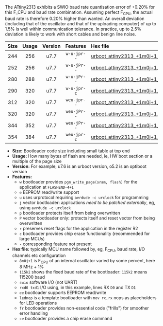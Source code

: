 The ATtiny2313 exhibits a SWIO baud rate quantisation error of +0.20% for this F_CPU and baud rate combination. Assuming perfect F<sub>CPU</sub>, the actual baud rate is therefore 0.20% higher than wanted. An overall deviation (including that of the oscillator and that of the uploading computer) of up to 1.5% is well within communication tolerance. In practice, up to 2.5% deviation is likely to work with short cables and benign line noise.

|Size|Usage|Version|Features|Hex file|
|:-:|:-:|:-:|:-:|:--|
|244|256|u7.7|`w-u-jpr--`|[urboot_attiny2313_+1m0j+1_+++4k8_swio_rxd0_txd1_lednop.hex](https://raw.githubusercontent.com/stefanrueger/urboot.hex/main/mcus/attiny2313/internal_oscillator/fcpu_+1m0j+1/br_+++4k8/urboot_attiny2313_+1m0j+1_+++4k8_swio_rxd0_txd1_lednop.hex)|
|252|256|u7.7|`w-u-jPr--`|[urboot_attiny2313_+1m0j+1_+++4k8_swio_rxd0_txd1.hex](https://raw.githubusercontent.com/stefanrueger/urboot.hex/main/mcus/attiny2313/internal_oscillator/fcpu_+1m0j+1/br_+++4k8/urboot_attiny2313_+1m0j+1_+++4k8_swio_rxd0_txd1.hex)|
|280|288|u7.7|`w-u-jPr--`|[urboot_attiny2313_+1m0j+1_+++4k8_swio_rxd0_txd1_lednop_fr.hex](https://raw.githubusercontent.com/stefanrueger/urboot.hex/main/mcus/attiny2313/internal_oscillator/fcpu_+1m0j+1/br_+++4k8/urboot_attiny2313_+1m0j+1_+++4k8_swio_rxd0_txd1_lednop_fr.hex)|
|290|320|u7.7|`w-u-jpr-c`|[urboot_attiny2313_+1m0j+1_+++4k8_swio_rxd0_txd1_lednop_fr_ce.hex](https://raw.githubusercontent.com/stefanrueger/urboot.hex/main/mcus/attiny2313/internal_oscillator/fcpu_+1m0j+1/br_+++4k8/urboot_attiny2313_+1m0j+1_+++4k8_swio_rxd0_txd1_lednop_fr_ce.hex)|
|312|320|u7.7|`weu-jpr--`|[urboot_attiny2313_+1m0j+1_+++4k8_swio_rxd0_txd1_ee_lednop.hex](https://raw.githubusercontent.com/stefanrueger/urboot.hex/main/mcus/attiny2313/internal_oscillator/fcpu_+1m0j+1/br_+++4k8/urboot_attiny2313_+1m0j+1_+++4k8_swio_rxd0_txd1_ee_lednop.hex)|
|320|320|u7.7|`weu-jPr--`|[urboot_attiny2313_+1m0j+1_+++4k8_swio_rxd0_txd1_ee.hex](https://raw.githubusercontent.com/stefanrueger/urboot.hex/main/mcus/attiny2313/internal_oscillator/fcpu_+1m0j+1/br_+++4k8/urboot_attiny2313_+1m0j+1_+++4k8_swio_rxd0_txd1_ee.hex)|
|344|352|u7.7|`weu-jPr--`|[urboot_attiny2313_+1m0j+1_+++4k8_swio_rxd0_txd1_ee_lednop_fr.hex](https://raw.githubusercontent.com/stefanrueger/urboot.hex/main/mcus/attiny2313/internal_oscillator/fcpu_+1m0j+1/br_+++4k8/urboot_attiny2313_+1m0j+1_+++4k8_swio_rxd0_txd1_ee_lednop_fr.hex)|
|354|384|u7.7|`weu-jpr-c`|[urboot_attiny2313_+1m0j+1_+++4k8_swio_rxd0_txd1_ee_lednop_fr_ce.hex](https://raw.githubusercontent.com/stefanrueger/urboot.hex/main/mcus/attiny2313/internal_oscillator/fcpu_+1m0j+1/br_+++4k8/urboot_attiny2313_+1m0j+1_+++4k8_swio_rxd0_txd1_ee_lednop_fr_ce.hex)|

- **Size:** Bootloader code size including small table at top end
- **Usage:** How many bytes of flash are needed, ie, HW boot section or a multiple of the page size
- **Version:** For example, u7.6 is an urboot version, o5.2 is an optiboot version
- **Features:**
  + `w` bootloader provides `pgm_write_page(sram, flash)` for the application at `FLASHEND-4+1`
  + `e` EEPROM read/write support
  + `u` uses urprotocol requiring `avrdude -c urclock` for programming
  + `j` vector bootloader: applications *need to be patched externally*, eg, using `avrdude -c urclock`
  + `p` bootloader protects itself from being overwritten
  + `P` vector bootloader only: protects itself and reset vector from being overwritten
  + `r` preserves reset flags for the application in the register R2
  + `c` bootloader provides chip erase functionality (recommended for large MCUs)
  + `-` corresponding feature not present
- **Hex file:** typically MCU name followed by, eg, F<sub>CPU</sub>, baud rate, I/O channels etc configuration
  + `8m0j+1` is F<sub>CPU</sub> of an internal oscillator varied by some percent, here 8 MHz + 1%
  + `115k2` shows the fixed baud rate of the bootloader: `115k2` means 115200 baud
  + `swio` software I/O (not UART)
  + `rxd0 txd1` I/O using, in this example, lines RX `D0` and TX `D1`
  + `ee` bootloader supports EEPROM read/write
  + `lednop` is a template bootloader with `mov rx,rx` nops as placeholders for LED operations
  + `fr` bootloader provides non-essential code ("frills") for smoother error handling
  + `ce` bootloader provides a chip erase command
